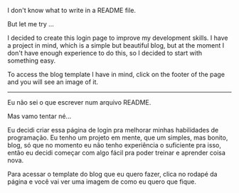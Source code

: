 I don't know what to write in a README file.

But let me try ...

I decided to create this login page to improve my development skills.
I have a project in mind, which is a simple but beautiful blog, but at the moment I don't have enough experience to do this, so I decided to start with something easy.

To access the blog template I have in mind, click on the footer of the page and you will see an image of it.

---------

Eu não sei o que escrever num arquivo README.

Mas vamo tentar né...

Eu decidi criar essa página de login pra melhorar minhas habilidades de programação.
Eu tenho um projeto em mente, que um simples, mas bonito, blog, só que no momento eu não tenho experiência o suficiente pra isso, então eu decidi começar com algo fácil pra poder treinar e aprender coisa nova.

Para acessar o template do blog que eu quero fazer, clica no rodapé da página e você vai ver uma imagem de como eu quero que fique.
